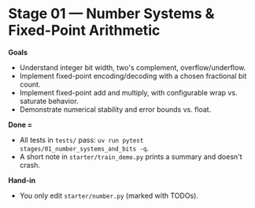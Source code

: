 # Stage 01 — Number Systems & Fixed-Point Arithmetic

**Goals**
- Understand integer bit width, two's complement, overflow/underflow.
- Implement fixed-point encoding/decoding with a chosen fractional bit count.
- Implement fixed-point add and multiply, with configurable wrap vs. saturate behavior.
- Demonstrate numerical stability and error bounds vs. float.

**Done =**
- All tests in `tests/` pass: `uv run pytest stages/01_number_systems_and_bits -q`.
- A short note in `starter/train_demo.py` prints a summary and doesn't crash.

**Hand-in**
- You only edit `starter/number.py` (marked with TODOs).

